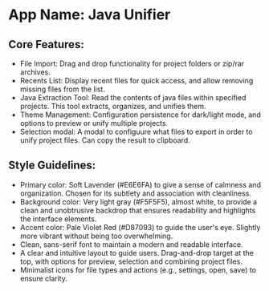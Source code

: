 # **App Name**: Java Unifier

## Core Features:

- File Import: Drag and drop functionality for project folders or zip/rar archives.
- Recents List: Display recent files for quick access, and allow removing missing files from the list.
- Java Extraction Tool: Read the contents of java files within specified projects. This tool extracts, organizes, and unifies them.
- Theme Management: Configuration persistence for dark/light mode, and options to preview or unify multiple projects.
- Selection modal: A modal to configuure what files to export in order to unify project files. Can copy the result to clipboard.

## Style Guidelines:

- Primary color: Soft Lavender (#E6E6FA) to give a sense of calmness and organization. Chosen for its subtlety and association with cleanliness.
- Background color: Very light gray (#F5F5F5), almost white, to provide a clean and unobtrusive backdrop that ensures readability and highlights the interface elements.
- Accent color: Pale Violet Red (#D87093) to guide the user's eye. Slightly more vibrant without being too overwhelming.
- Clean, sans-serif font to maintain a modern and readable interface.
- A clear and intuitive layout to guide users.  Drag-and-drop target at the top, with options for preview, selection and combining project files.
- Minimalist icons for file types and actions (e.g., settings, open, save) to ensure clarity.